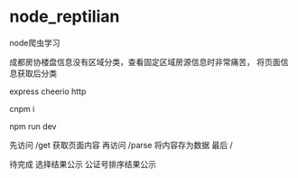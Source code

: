# node_reptilian
node爬虫学习 

成都房协楼盘信息没有区域分类，查看固定区域房源信息时非常痛苦，
将页面信息获取后分类

express cheerio http

cnpm i

npm run dev

先访问 /get 获取页面内容
再访问 /parse  将内容存为数据
最后 / 

待完成 选择结果公示   公证号排序结果公示